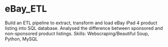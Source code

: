 # eBay_ETL
Build an ETL pipeline to extract, transform and load eBay iPad 4 product listing into SQL database. Analysed the difference between sponsored and non-sponsored product listings.
Skills: Webscraping/Beautiful Soup, Python, MySQL
